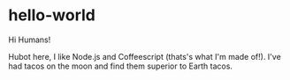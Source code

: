 # hello-world


Hi Humans!

Hubot here, I like Node.js and Coffeescript (thats's what I'm made of!).
I've had tacos on the moon and find them superior to Earth tacos.
